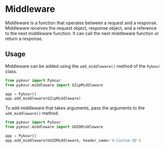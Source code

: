 # Middleware

Middleware is a function that operates between a request and a response. Middleware receives the request object, 
response object, and a reference to the next middleware function.
It can call the next middleware function or return a response.

## Usage

Middleware can be added using the `add_middleware()` method of the `Pykour` class.

```python
from pykour import Pykour
from pykour.middleware import GZipMiddleware

app = Pykour()
app.add_middleware(GZipMiddleware)
```

To add middleware that takes arguments, pass the arguments to the `add_middleware()` method.

```python
from pykour import Pykour
from pykour.middleware import UUIDMiddleware

app = Pykour()
app.add_middleware(UUIDMiddleware, header_name='X-Custom-ID')
```
